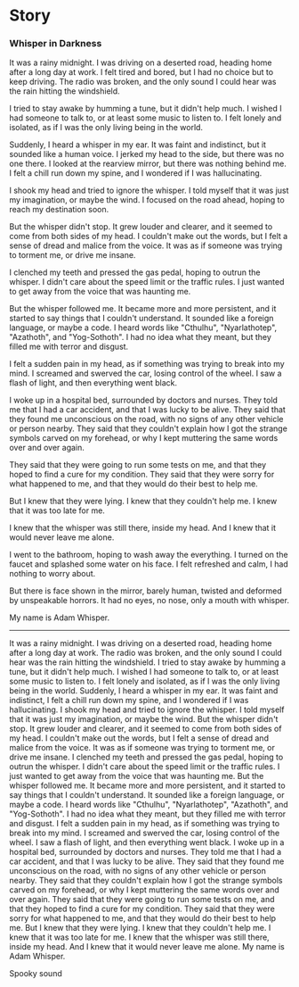 


# Story

### Whisper in Darkness



It was a rainy midnight. I was driving on a deserted road, heading home after a long day at work. I felt tired and bored, but I had no choice but to keep driving. The radio was broken, and the only sound I could hear was the rain hitting the windshield.

I tried to stay awake by humming a tune, but it didn't help much. I wished I had someone to talk to, or at least some music to listen to. I felt lonely and isolated, as if I was the only living being in the world.

Suddenly, I heard a whisper in my ear. It was faint and indistinct, but it sounded like a human voice. I jerked my head to the side, but there was no one there. I looked at the rearview mirror, but there was nothing behind me. I felt a chill run down my spine, and I wondered if I was hallucinating.

I shook my head and tried to ignore the whisper. I told myself that it was just my imagination, or maybe the wind. I focused on the road ahead, hoping to reach my destination soon.

But the whisper didn't stop. It grew louder and clearer, and it seemed to come from both sides of my head. I couldn't make out the words, but I felt a sense of dread and malice from the voice. It was as if someone was trying to torment me, or drive me insane.

I clenched my teeth and pressed the gas pedal, hoping to outrun the whisper. I didn't care about the speed limit or the traffic rules. I just wanted to get away from the voice that was haunting me.

But the whisper followed me. It became more and more persistent, and it started to say things that I couldn't understand. It sounded like a foreign language, or maybe a code. I heard words like "Cthulhu", "Nyarlathotep", "Azathoth", and "Yog-Sothoth". I had no idea what they meant, but they filled me with terror and disgust.

I felt a sudden pain in my head, as if something was trying to break into my mind. I screamed and swerved the car, losing control of the wheel. I saw a flash of light, and then everything went black.

I woke up in a hospital bed, surrounded by doctors and nurses. They told me that I had a car accident, and that I was lucky to be alive. They said that they found me unconscious on the road, with no signs of any other vehicle or person nearby. They said that they couldn't explain how I got the strange symbols carved on my forehead, or why I kept muttering the same words over and over again.

They said that they were going to run some tests on me, and that they hoped to find a cure for my condition. They said that they were sorry for what happened to me, and that they would do their best to help me.

But I knew that they were lying. I knew that they couldn't help me. I knew that it was too late for me.

I knew that the whisper was still there, inside my head. And I knew that it would never leave me alone.

I went to the bathroom, hoping to wash away the everything. I turned on the faucet and splashed some water on his face. I felt refreshed and calm, I had nothing to worry about.

But there is face shown in the mirror,  barely human, twisted and deformed by unspeakable horrors. It had no eyes, no nose, only a mouth with whisper.

My name is Adam Whisper. 

---

It was a rainy midnight. I was driving on a deserted road, heading home after a long day at work. The radio was broken, and the only sound I could hear was the rain hitting the windshield.
I tried to stay awake by humming a tune, but it didn't help much. I wished I had someone to talk to, or at least some music to listen to. I felt lonely and isolated, as if I was the only living being in the world.
Suddenly, I heard a whisper in my ear. It was faint and indistinct,  I felt a chill run down my spine, and I wondered if I was hallucinating.
I shook my head and tried to ignore the whisper. I told myself that it was just my imagination, or maybe the wind. 
But the whisper didn't stop. It grew louder and clearer, and it seemed to come from both sides of my head. I couldn't make out the words, but I felt a sense of dread and malice from the voice. It was as if someone was trying to torment me, or drive me insane.
I clenched my teeth and pressed the gas pedal, hoping to outrun the whisper. I didn't care about the speed limit or the traffic rules. I just wanted to get away from the voice that was haunting me.
But the whisper followed me. It became more and more persistent, and it started to say things that I couldn't understand. It sounded like a foreign language, or maybe a code. I heard words like "Cthulhu", "Nyarlathotep", "Azathoth", and "Yog-Sothoth". I had no idea what they meant, but they filled me with terror and disgust.
I felt a sudden pain in my head, as if something was trying to break into my mind. I screamed and swerved the car, losing control of the wheel. I saw a flash of light, and then everything went black.
I woke up in a hospital bed, surrounded by doctors and nurses. They told me that I had a car accident, and that I was lucky to be alive. They said that they found me unconscious on the road, with no signs of any other vehicle or person nearby. They said that they couldn't explain how I got the strange symbols carved on my forehead, or why I kept muttering the same words over and over again.
They said that they were going to run some tests on me, and that they hoped to find a cure for my condition. They said that they were sorry for what happened to me, and that they would do their best to help me.
But I knew that they were lying. I knew that they couldn't help me. I knew that it was too late for me.
I knew that the whisper was still there, inside my head. And I knew that it would never leave me alone.
My name is Adam Whisper. 


Spooky sound